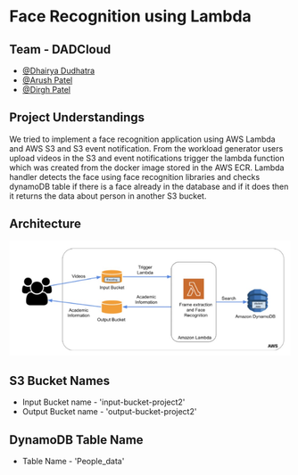 # Face Recognition using Lambda

## Team -  DADCloud
- [@Dhairya Dudhatra](https://github.com/Dhairya-Dudhatra)
- [@Arush Patel](https://github.com/arushPatel10)
- [@Dirgh Patel](https://github.com/DIRGH712)

## Project Understandings
We tried to implement a face recognition application using AWS Lambda and AWS S3 and S3 event notification.
From the workload generator users upload videos in the S3 and event notifications trigger the lambda function which was created from the docker image stored in the AWS ECR.
Lambda handler detects the face using face recognition libraries and checks dynamoDB table if there is a face already in the database and if it does then it returns the data about person in another S3 bucket. 


## Architecture
![Arch Image](https://github.com/Dhairya-Dudhatra/FaceRecognition-Lambda-S3/blob/main/arch.png)

## S3 Bucket Names
- Input Bucket name -  'input-bucket-project2'
- Output Bucket name - 'output-bucket-project2'

## DynamoDB Table Name
- Table Name - 'People_data'
